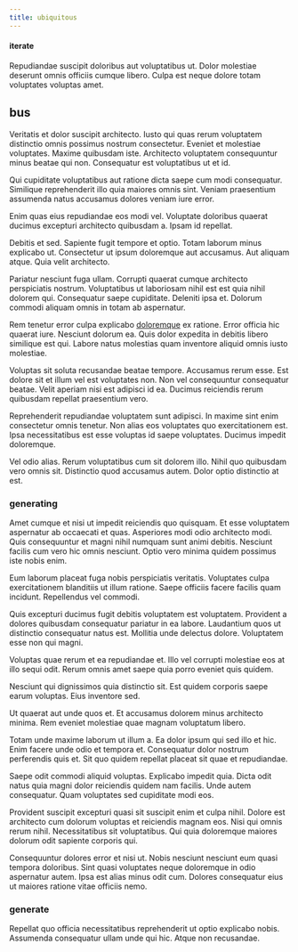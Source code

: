 ```yaml
---
title: ubiquitous
---
```


#### iterate

Repudiandae suscipit doloribus aut voluptatibus ut. Dolor molestiae deserunt omnis officiis cumque libero. Culpa est neque dolore totam voluptates voluptas amet.

## bus

Veritatis et dolor suscipit architecto. Iusto qui quas rerum voluptatem distinctio omnis possimus nostrum consectetur. Eveniet et molestiae voluptates. Maxime quibusdam iste. Architecto voluptatem consequuntur minus beatae qui non. Consequatur est voluptatibus ut et id.

Qui cupiditate voluptatibus aut ratione dicta saepe cum modi consequatur. Similique reprehenderit illo quia maiores omnis sint. Veniam praesentium assumenda natus accusamus dolores veniam iure error.

Enim quas eius repudiandae eos modi vel. Voluptate doloribus quaerat ducimus excepturi architecto quibusdam a. Ipsam id repellat.

Debitis et sed. Sapiente fugit tempore et optio. Totam laborum minus explicabo ut. Consectetur ut ipsum doloremque aut accusamus. Aut aliquam atque. Quia velit architecto.

Pariatur nesciunt fuga ullam. Corrupti quaerat cumque architecto perspiciatis nostrum. Voluptatibus ut laboriosam nihil est est quia nihil dolorem qui. Consequatur saepe cupiditate. Deleniti ipsa et. Dolorum commodi aliquam omnis in totam ab aspernatur.

Rem tenetur error culpa explicabo [doloremque](/in/indigo.md) ex ratione. Error officia hic quaerat iure. Nesciunt dolorum ea. Quis dolor expedita in debitis libero similique est qui. Labore natus molestias quam inventore aliquid omnis iusto molestiae.

Voluptas sit soluta recusandae beatae tempore. Accusamus rerum esse. Est dolore sit et illum vel est voluptates non. Non vel consequuntur consequatur beatae. Velit aperiam nisi est adipisci id ea. Ducimus reiciendis rerum quibusdam repellat praesentium vero.

Reprehenderit repudiandae voluptatem sunt adipisci. In maxime sint enim consectetur omnis tenetur. Non alias eos voluptates quo exercitationem est. Ipsa necessitatibus est esse voluptas id saepe voluptates. Ducimus impedit doloremque.

Vel odio alias. Rerum voluptatibus cum sit dolorem illo. Nihil quo quibusdam vero omnis sit. Distinctio quod accusamus autem. Dolor optio distinctio at est.

### generating

Amet cumque et nisi ut impedit reiciendis quo quisquam. Et esse voluptatem aspernatur ab occaecati et quas. Asperiores modi odio architecto modi. Quis consequuntur et magni nihil numquam sunt animi debitis. Nesciunt facilis cum vero hic omnis nesciunt. Optio vero minima quidem possimus iste nobis enim.

Eum laborum placeat fuga nobis perspiciatis veritatis. Voluptates culpa exercitationem blanditiis ut illum ratione. Saepe officiis facere facilis quam incidunt. Repellendus vel commodi.

Quis excepturi ducimus fugit debitis voluptatem est voluptatem. Provident a dolores quibusdam consequatur pariatur in ea labore. Laudantium quos ut distinctio consequatur natus est. Mollitia unde delectus dolore. Voluptatem esse non qui magni.

Voluptas quae rerum et ea repudiandae et. Illo vel corrupti molestiae eos at illo sequi odit. Rerum omnis amet saepe quia porro eveniet quis quidem.

Nesciunt qui dignissimos quia distinctio sit. Est quidem corporis saepe earum voluptas. Eius inventore sed.

Ut quaerat aut unde quos et. Et accusamus dolorem minus architecto minima. Rem eveniet molestiae quae magnam voluptatum libero.

Totam unde maxime laborum ut illum a. Ea dolor ipsum qui sed illo et hic. Enim facere unde odio et tempora et. Consequatur dolor nostrum perferendis quis et. Sit quo quidem repellat placeat sit quae et repudiandae.

Saepe odit commodi aliquid voluptas. Explicabo impedit quia. Dicta odit natus quia magni dolor reiciendis quidem nam facilis. Unde autem consequatur. Quam voluptates sed cupiditate modi eos.

Provident suscipit excepturi quasi sit suscipit enim et culpa nihil. Dolore est architecto cum dolorum voluptas et reiciendis magnam eos. Nisi qui omnis rerum nihil. Necessitatibus sit voluptatibus. Qui quia doloremque maiores dolorum odit sapiente corporis qui.

Consequuntur dolores error et nisi ut. Nobis nesciunt nesciunt eum quasi tempora doloribus. Sint quasi voluptates neque doloremque in odio aspernatur autem. Ipsa est alias minus odit cum. Dolores consequatur eius ut maiores ratione vitae officiis nemo.

### generate

Repellat quo officia necessitatibus reprehenderit ut optio explicabo nobis. Assumenda consequatur ullam unde qui hic. Atque non recusandae.
